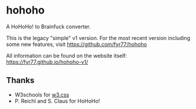 # hohoho
A HoHoHo! to Brainfuck converter.

This is the legacy "simple" v1 version. For the most recent version including some new features, visit https://github.com/fyr77/hohoho

All information can be found on the website itself: https://fyr77.github.io/hohoho-v1/

## Thanks

- W3schools for [w3.css](https://www.w3schools.com/w3css/)
- P. Reichl and S. Claus for HoHoHo!

